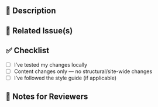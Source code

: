 ## 📝 Description
<!-- Please describe the changes you made -->

## 📌 Related Issue(s)
<!-- If this PR is related to any issue, please link it here -->

## ✅ Checklist
- [ ] I’ve tested my changes locally
- [ ] Content changes only — no structural/site-wide changes
- [ ] I’ve followed the style guide (if applicable)

## 💬 Notes for Reviewers
<!-- Anything you want the maintainers to know while reviewing -->

